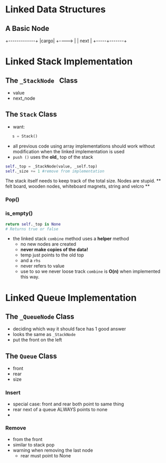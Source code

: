 
# Linked Data Structures 

## A Basic Node

+-------------+
|cargo|       +---->
|     |  next |
+-----+-------+


# Linked Stack Implementation 

## The `_StackNode ` Class
* value
* next_node

## The `Stack` Class
* want:

```Python
   s = Stack() 
```
* all previous code using array implementations should work without modification when the linked implementation is used
* `push ()` uses the __old___ top of the stack

```Python
self._top = _StackNode(value, _self.top)
self._size += 1 #remove from implementation 
```

The stack itself needs to keep track of the total size.  Nodes are stupid. 
** felt board, wooden nodes, whiteboard magnets, string and velcro **
### Pop()

### is_empty()

```Python
return self._top is None
# Returns true or false
```

- the linked stack `combine` method uses a **helper** method
  -   no new nodes are created
  - **never make copies of the data!**
  - temp just points to the old top
  - and a `rhs`
  - never refers to value
  - use to so we never loose track 
`combine` is **O(n)** when implemented this way.

# Linked Queue Implementation 

## The `_QueueNode` Class
  - deciding which way it should face has 1 good answer
  - looks the same as `_StackNode`
  - put the front on the left

## The `Queue` Class
  - front
  - rear
  - size

### Insert
* special  case: front and rear both point to same thing
* rear next of a queue ALWAYS points to none
* 
### Remove
  - from the front
  - similar to stack pop
  - warning when removing the last node
      -  rear must point to None 
  
